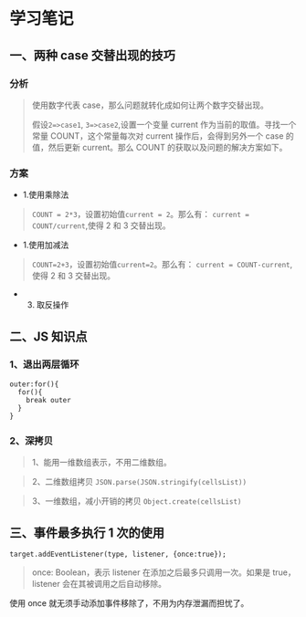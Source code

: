 # 学习笔记

## 一、两种 case 交替出现的技巧

### 分析

> 使用数字代表 case，那么问题就转化成如何让两个数字交替出现。
>
> 假设`2=>case1`, `3=>case2`,设置一个变量 current 作为当前的取值。寻找一个常量 COUNT，这个常量每次对 current 操作后，会得到另外一个 case 的值，然后更新 current。那么 COUNT 的获取以及问题的解决方案如下。

### 方案

- 1.使用乘除法

> `COUNT = 2*3`，设置初始值`current = 2`。那么有：
> `current = COUNT/current`,使得 2 和 3 交替出现。

- 1.使用加减法

> `COUNT=2+3`，设置初始值`current=2`。那么有：
> `current = COUNT-current`,使得 2 和 3 交替出现。

- 3. 取反操作

## 二、JS 知识点

### 1、退出两层循环

```
outer:for(){
  for(){
    break outer
  }
}
```

### 2、深拷贝

> 1、能用一维数组表示，不用二维数组。

> 2、二维数组拷贝 `JSON.parse(JSON.stringify(cellsList))`

> 3、一维数组，减小开销的拷贝 `Object.create(cellsList)`

## 三、事件最多执行 1 次的使用

`target.addEventListener(type, listener, {once:true});`

> once: Boolean，表示 listener 在添加之后最多只调用一次。如果是 true， listener 会在其被调用之后自动移除。

使用 once 就无须手动添加事件移除了，不用为内存泄漏而担忧了。
